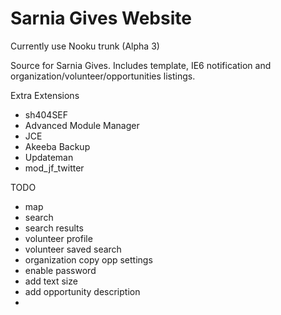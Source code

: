 # Sarnia Gives Website

Currently use Nooku trunk (Alpha 3)

Source for Sarnia Gives. Includes template, IE6 notification and organization/volunteer/opportunities listings.

Extra Extensions
 - sh404SEF
 - Advanced Module Manager
 - JCE
 - Akeeba Backup
 - Updateman
 - mod_jf_twitter

TODO
- map
- search
- search results
- volunteer profile
- volunteer saved search
- organization copy opp settings
- enable password
- add text size
- add opportunity description
- 